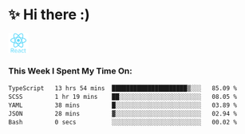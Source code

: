 <h1 align="left">✨ Hi there :)</h1>

  <a href="https://reactjs.org/" target="_blank" rel="noreferrer">   
    <img src="https://raw.githubusercontent.com/devicons/devicon/master/icons/react/react-original-wordmark.svg" alt="react" width="40"     
    height="40"/></a>
 
<h3 align="left">This Week I Spent My Time On:</h3>
<!--START_SECTION:waka-->

```txt
TypeScript   13 hrs 54 mins  █████████████████████▒░░░   85.09 %
SCSS         1 hr 19 mins    ██░░░░░░░░░░░░░░░░░░░░░░░   08.05 %
YAML         38 mins         █░░░░░░░░░░░░░░░░░░░░░░░░   03.89 %
JSON         28 mins         ▓░░░░░░░░░░░░░░░░░░░░░░░░   02.94 %
Bash         0 secs          ░░░░░░░░░░░░░░░░░░░░░░░░░   00.02 %
```

<!--END_SECTION:waka-->

